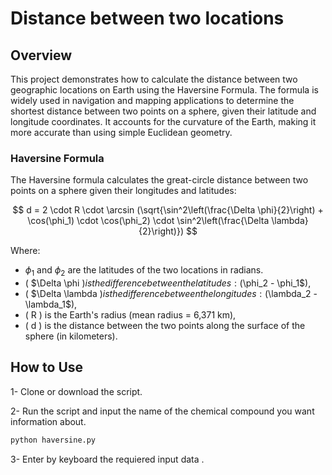 # Distance between two locations

## Overview

This project demonstrates how to calculate the distance between two geographic locations on Earth using the Haversine Formula. The formula is widely used in navigation and mapping applications to determine the shortest distance between two points on a sphere, given their latitude and longitude coordinates. It accounts for the curvature of the Earth, making it more accurate than using simple Euclidean geometry.


### Haversine Formula

The Haversine formula calculates the great-circle distance between two points on a sphere given their longitudes and latitudes:

$$
d = 2 \cdot R \cdot \arcsin (\sqrt{\sin^2\left(\frac{\Delta \phi}{2}\right) + \cos(\phi_1) \cdot \cos(\phi_2) \cdot \sin^2\left(\frac{\Delta \lambda}{2}\right)})
$$


Where:
- $\phi_1$ and $\phi_2$ are the latitudes of the two locations in radians.
- ( $\Delta \phi $) is the difference between the latitudes: ($\phi_2 - \phi_1$),
- ( $\Delta \lambda $) is the difference between the longitudes: ($\lambda_2 - \lambda_1$),
- \( R \) is the Earth's radius (mean radius = 6,371 km),
- \( d \) is the distance between the two points along the surface of the sphere (in kilometers).


## How to Use
1- Clone or download the script.

2- Run the script and input the name of the chemical compound you want information about.
```bash
python haversine.py
```
3- Enter by keyboard the requiered input data . 

